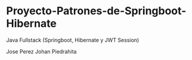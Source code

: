 # Proyecto-Patrones-de-Springboot-Hibernate
Java Fullstack (Springboot, Hibernate y JWT Session)

Jose Perez
Johan Piedrahita

